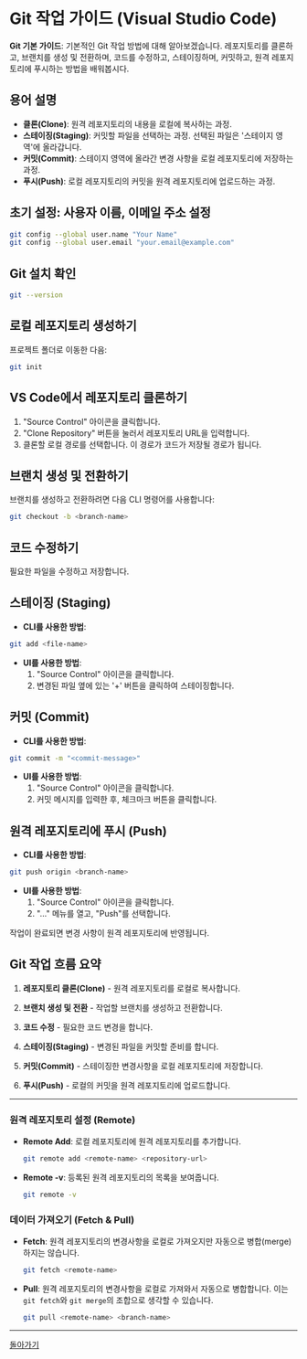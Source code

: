 # Git 작업 가이드 (Visual Studio Code)
 **Git 기본 가이드**: 기본적인 Git 작업 방법에 대해 알아보겠습니다. 레포지토리를 클론하고, 브랜치를 생성 및 전환하며, 코드를 수정하고, 스테이징하며, 커밋하고, 원격 레포지토리에 푸시하는 방법을 배워봅시다.

## 용어 설명

- **클론(Clone)**: 원격 레포지토리의 내용을 로컬에 복사하는 과정.
- **스테이징(Staging)**: 커밋할 파일을 선택하는 과정. 선택된 파일은 '스테이지 영역'에 올라갑니다.
- **커밋(Commit)**: 스테이지 영역에 올라간 변경 사항을 로컬 레포지토리에 저장하는 과정.
- **푸시(Push)**: 로컬 레포지토리의 커밋을 원격 레포지토리에 업로드하는 과정.

## 초기 설정: 사용자 이름, 이메일 주소 설정
```bash
git config --global user.name "Your Name"
git config --global user.email "your.email@example.com"
```

## Git 설치 확인
```bash
git --version
```

## 로컬 레포지토리 생성하기
프로젝트 폴더로 이동한 다음:
```bash
git init
```

## VS Code에서 레포지토리 클론하기

1. "Source Control" 아이콘을 클릭합니다.
2. "Clone Repository" 버튼을 눌러서 레포지토리 URL을 입력합니다.
3. 클론할 로컬 경로를 선택합니다. 이 경로가 코드가 저장될 경로가 됩니다.

## 브랜치 생성 및 전환하기

브랜치를 생성하고 전환하려면 다음 CLI 명령어를 사용합니다:
```bash
git checkout -b <branch-name>
```

## 코드 수정하기

필요한 파일을 수정하고 저장합니다.

## 스테이징 (Staging)

- **CLI를 사용한 방법**:
```bash
git add <file-name>
```
- **UI를 사용한 방법**:
   1. "Source Control" 아이콘을 클릭합니다.
   2. 변경된 파일 옆에 있는 '+' 버튼을 클릭하여 스테이징합니다.

## 커밋 (Commit)

- **CLI를 사용한 방법**:
```bash
git commit -m "<commit-message>"
```
- **UI를 사용한 방법**:
   1. "Source Control" 아이콘을 클릭합니다.
   2. 커밋 메시지를 입력한 후, 체크마크 버튼을 클릭합니다.

## 원격 레포지토리에 푸시 (Push)

- **CLI를 사용한 방법**:
```bash
git push origin <branch-name>
```
- **UI를 사용한 방법**:
   1. "Source Control" 아이콘을 클릭합니다.
   2. "..." 메뉴를 열고, "Push"를 선택합니다.

작업이 완료되면 변경 사항이 원격 레포지토리에 반영됩니다.


## Git 작업 흐름 요약

1. **레포지토리 클론(Clone)** - 원격 레포지토리를 로컬로 복사합니다.

2. **브랜치 생성 및 전환** - 작업할 브랜치를 생성하고 전환합니다.

3. **코드 수정** - 필요한 코드 변경을 합니다.

4. **스테이징(Staging)** - 변경된 파일을 커밋할 준비를 합니다.

5. **커밋(Commit)** - 스테이징한 변경사항을 로컬 레포지토리에 저장합니다.

6. **푸시(Push)** - 로컬의 커밋을 원격 레포지토리에 업로드합니다.

---


### 원격 레포지토리 설정 (Remote)

- **Remote Add**: 로컬 레포지토리에 원격 레포지토리를 추가합니다.
  ```bash
  git remote add <remote-name> <repository-url>
  ```
  
- **Remote -v**: 등록된 원격 레포지토리의 목록을 보여줍니다.
  ```bash
  git remote -v
  ```

### 데이터 가져오기 (Fetch & Pull)

- **Fetch**: 원격 레포지토리의 변경사항을 로컬로 가져오지만 자동으로 병합(merge)하지는 않습니다.
  ```bash
  git fetch <remote-name>
  ```

- **Pull**: 원격 레포지토리의 변경사항을 로컬로 가져와서 자동으로 병합합니다. 이는 `git fetch`와 `git merge`의 조합으로 생각할 수 있습니다.
  ```bash
  git pull <remote-name> <branch-name>
  ```

---

[돌아가기](/README.md)
